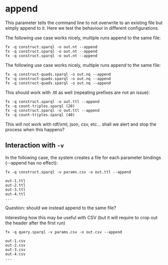 # append
This parameter tells the command line to not overwrite to an existing file but simply append to it. 
Here we test the behaviour in different configurations.

The following use case works nicely, multiple runs append to the same file:
```
fx -q construct.sparql -o out.nt --append
fx -q construct.sparql -o out.nt --append
fx -q construct.sparql -o out.nt --append
```

The following use case works nicely, multiple runs append to the same file:
```
fx -q construct-quads.sparql -o out.nq --append
fx -q construct-quads.sparql -o out.nq --append
fx -q construct-quads.sparql -o out.nq --append
```

This should work with .ttl as well (repeating prefixes are not an issue):
```
fx -q construct.sparql -o out.ttl --append
fx -q count-triples.sparql (20)
fx -q construct.sparql -o out.ttl --append
fx -q count-triples.sparql (40)
```

This will not work with rdf/xml, json, csv, etc... shall we alert and stop the process when this happens?

## Interaction with `-v`
In the following case, the system creates a file for each parameter bindings (--append has no effect):
```
fx -q construct.sparql -v params.csv -o out.ttl --append

out-1.ttl
out-2.ttl
out-3.ttl
out-4.ttl
...
```
Question: should we instead append to the same file?

Interesting how this may be useful with CSV (but it will require to crop out the header after the first run)
```
fx -q query.sparql -v params.csv -o out.csv --append

out-1.csv
out-2.csv
out-3.csv
out-4.csv
...
```
